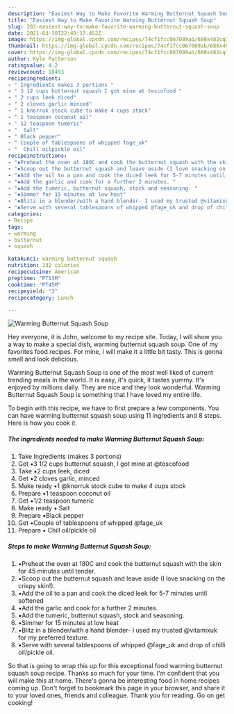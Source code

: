 ```yaml
---
description: "Easiest Way to Make Favorite Warming Butternut Squash Soup"
title: "Easiest Way to Make Favorite Warming Butternut Squash Soup"
slug: 393-easiest-way-to-make-favorite-warming-butternut-squash-soup
date: 2021-03-30T22:49:17.452Z
image: https://img-global.cpcdn.com/recipes/74cf1fcc067089ab/680x482cq70/warming-butternut-squash-soup-recipe-main-photo.jpg
thumbnail: https://img-global.cpcdn.com/recipes/74cf1fcc067089ab/680x482cq70/warming-butternut-squash-soup-recipe-main-photo.jpg
cover: https://img-global.cpcdn.com/recipes/74cf1fcc067089ab/680x482cq70/warming-butternut-squash-soup-recipe-main-photo.jpg
author: Kyle Patterson
ratingvalue: 4.2
reviewcount: 18493
recipeingredient:
- " Ingredients makes 3 portions "
- " 3 12 cups butternut squash I got mine at tescofood "
- " 2 cups leek diced"
- " 2 cloves garlic minced"
- " 1 knorruk stock cube to make 4 cups stock"
- " 1 teaspoon coconut oil"
- " 12 teaspoon tumeric"
- "  Salt"
- " Black pepper"
- " Couple of tablespoons of whipped fage_uk"
- "  Chill oilpickle oil"
recipeinstructions:
- "⁣▪️Preheat the oven at 180C and cook the butternut squash with the skin for 45 minutes until tender. ⁣"
- "▪️Scoop out the butternut squash and leave aside (I love snacking on the crispy skin!). ⁣"
- "▪️Add the oil to a pan and cook the diced leek for 5-7 minutes until softened"
- "⁣▪️Add the garlic and cook for a further 2 minutes. ⁣"
- "▪️Add the tumeric, butternut squash, stock and seasoning. ⁣"
- "▪️Simmer for 15 minutes at low heat"
- "⁣▪️Blitz in a blender/with a hand blender- I used my trusted @vitamixuk for my preferred texture. ⁣"
- "▪️Serve with several tablespoons of whipped @fage_uk and drop of chilli oil/pickle oil."
categories:
- Recipe
tags:
- warming
- butternut
- squash

katakunci: warming butternut squash 
nutrition: 132 calories
recipecuisine: American
preptime: "PT13M"
cooktime: "PT45M"
recipeyield: "3"
recipecategory: Lunch

---
```



![Warming Butternut Squash Soup](https://img-global.cpcdn.com/recipes/74cf1fcc067089ab/680x482cq70/warming-butternut-squash-soup-recipe-main-photo.jpg)

Hey everyone, it is John, welcome to my recipe site. Today, I will show you a way to make a special dish, warming butternut squash soup. One of my favorites food recipes. For mine, I will make it a little bit tasty. This is gonna smell and look delicious.



Warming Butternut Squash Soup is one of the most well liked of current trending meals in the world. It is easy, it's quick, it tastes yummy. It's enjoyed by millions daily. They are nice and they look wonderful. Warming Butternut Squash Soup is something that I have loved my entire life.


To begin with this recipe, we have to first prepare a few components. You can have warming butternut squash soup using 11 ingredients and 8 steps. Here is how you cook it.

<!--inarticleads1-->

##### The ingredients needed to make Warming Butternut Squash Soup:

1. Take  Ingredients (makes 3 portions) ⁣
1. Get  ⁣▪️3 1/2 cups butternut squash, I got mine at @tescofood ⁣
1. Take  ▪️2 cups leek, diced
1. Get  ⁣▪️2 cloves garlic, minced
1. Make ready  ⁣▪️1 @knorruk stock cube to make 4 cups stock
1. Prepare  ⁣▪️1 teaspoon coconut oil
1. Get  ⁣▪️1/2 teaspoon tumeric
1. Make ready  ▪️ Salt
1. Prepare  ▪️Black pepper
1. Get  ⁣▪️Couple of tablespoons of whipped @fage_uk
1. Prepare  ▪️ Chill oil/pickle oil




<!--inarticleads2-->

##### Steps to make Warming Butternut Squash Soup:

1. ⁣▪️Preheat the oven at 180C and cook the butternut squash with the skin for 45 minutes until tender. ⁣
1. ▪️Scoop out the butternut squash and leave aside (I love snacking on the crispy skin!). ⁣
1. ▪️Add the oil to a pan and cook the diced leek for 5-7 minutes until softened
1. ⁣▪️Add the garlic and cook for a further 2 minutes. ⁣
1. ▪️Add the tumeric, butternut squash, stock and seasoning. ⁣
1. ▪️Simmer for 15 minutes at low heat
1. ⁣▪️Blitz in a blender/with a hand blender- I used my trusted @vitamixuk for my preferred texture. ⁣
1. ▪️Serve with several tablespoons of whipped @fage_uk and drop of chilli oil/pickle oil.




So that is going to wrap this up for this exceptional food warming butternut squash soup recipe. Thanks so much for your time. I'm confident that you will make this at home. There's gonna be interesting food in home recipes coming up. Don't forget to bookmark this page in your browser, and share it to your loved ones, friends and colleague. Thank you for reading. Go on get cooking!
